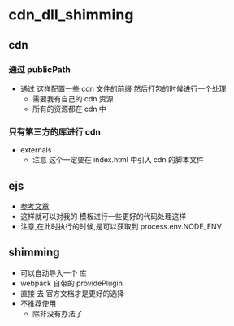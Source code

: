 # cdn_dll_shimming

## cdn

### 通过 publicPath

- 通过 这样配置一些 cdn 文件的前缀 然后打包的时候进行一个处理
  - 需要我有自己的 cdn 资源
  - 所有的资源都在 cdn 中

### 只有第三方的库进行 cdn

- externals
  - 注意 这个一定要在 index.html 中引入 cdn 的脚本文件

## ejs

- [参考文章](https://blog.csdn.net/weixin_53125457/article/details/115013629)
- 这样就可以对我的 模板进行一些更好的代码处理这样
- 注意,在此时执行的时候,是可以获取到 process.env.NODE_ENV

## shimming

- 可以自动导入一个 库
- webpack 自带的 providePlugin
- 直接 去 官方文档才是更好的选择
- 不推荐使用
  - 除非没有办法了
